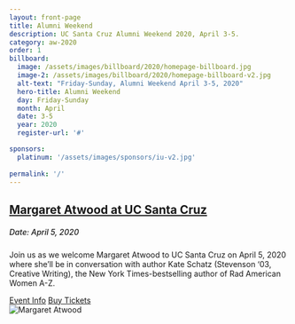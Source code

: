 ```yaml
---
layout: front-page
title: Alumni Weekend
description: UC Santa Cruz Alumni Weekend 2020, April 3-5.
category: aw-2020
order: 1
billboard:
  image: /assets/images/billboard/2020/homepage-billboard.jpg
  image-2: /assets/images/billboard/2020/homepage-billboard-v2.jpg
  alt-text: "Friday-Sunday, Alumni Weekend April 3-5, 2020"
  hero-title: Alumni Weekend
  day: Friday-Sunday
  month: April
  date: 3-5
  year: 2020
  register-url: '#'

sponsors:
  platinum: '/assets/images/sponsors/iu-v2.jpg'
  
permalink: '/'
---
```


<section class="content-w-media left haltered blue">
  <div class="grid-container large">
    <div class="inner">
      <div class="content">
          <h2 class="underline"><a href="/atwood">Margaret Atwood at UC Santa Cruz</a></h2>
          <h5 style="font-weight: 500">Date: April 5, 2020</h5>
          <p>Join us as we welcome Margaret Atwood to UC Santa Cruz on April 5, 2020 where she’ll be in conversation with author Kate Schatz (Stevenson ‘03, Creative Writing), the New York Times-bestselling author of Rad American Women A-Z.</p>
          <div class="content-foot-links">
            <a class="btn-link" href="/atwood">Event Info</a>
            <a class="button primary expanded" href="https://ucsctickets.universitytickets.com/w/event.aspx?id=1467">Buy Tickets</a>
          </div>
      </div>
      <div class="media">
          <img src="atwood/images/atwood-homepage.jpg" alt="Margaret Atwood">
      </div>
    </div>
  </div>
</section>

<!--
<section class="heading">
    <h2 class="underline">Thank you to our sponsors</h2><br/>
    <h3>Platinum</h3>
</section>

<div class="grid-container large mt-25">
  <div class="grid-x grid-margin-x align-center">
    <div class="cell large-4">
      <div class="closing-blocks">
        <a href="https://soundcloud.com/ucsantacruz/sets/storycruz">
          <div class="image">
              <img src="/assets/images/sponsors/iu-v2.jpg" alt="Alumni Association">
          </div>
        </a>
      </div>
    </div>
  </div>
</div>


<section class="heading">
    <h3>Gold</h3>
</section>

<div class="grid-container large mt-25">
  <div class="grid-x grid-margin-x align-center">
    <div class="cell large-3">
      <div class="closing-blocks">
        <a href="https://soundcloud.com/ucsantacruz/sets/storycruz">
          <div class="image">
             <img src="/assets/images/sponsors/iu-v2.jpg" alt="Alumni Association">
          </div>
        </a>
      </div>
    </div>
  </div>
</div>


<section class="heading">
    <h3>Bronze</h3>
</section>

<div class="grid-container large mt-25">
  <div class="button-list align-center">
    <a href="#" target="_blank"><strong>Company Name 3</strong></a>
  </div>
</div>
<p></p>
-->

